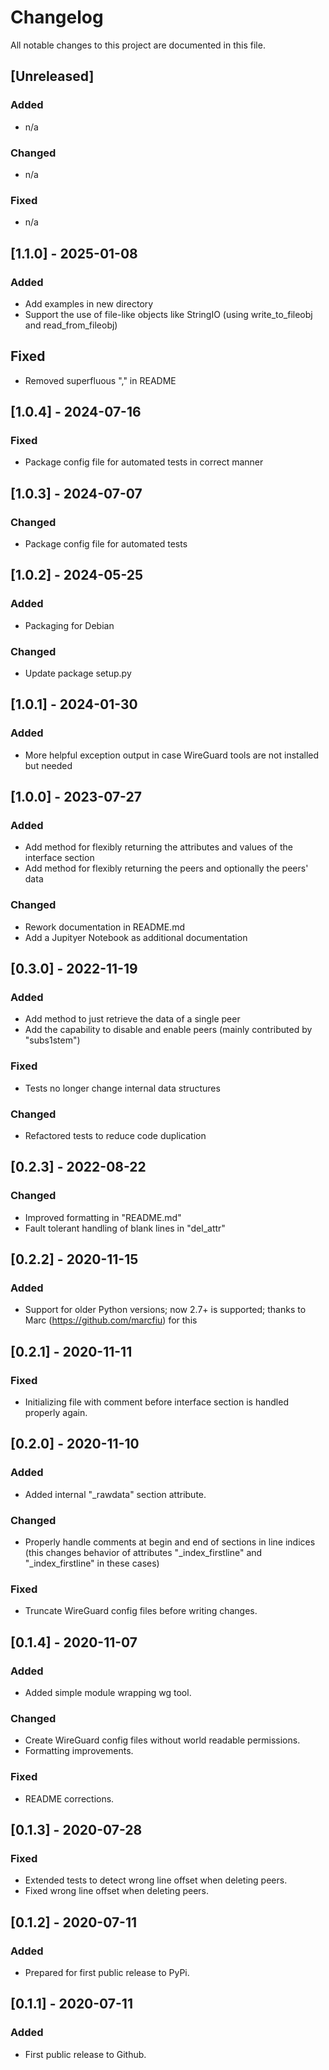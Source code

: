 # Changelog

All notable changes to this project are documented in this file.

## [Unreleased]

### Added

- n/a

### Changed

- n/a

### Fixed

- n/a

## [1.1.0] - 2025-01-08

### Added

- Add examples in new directory
- Support the use of file-like objects like StringIO (using write_to_fileobj and read_from_fileobj)

## Fixed

- Removed superfluous "," in README

## [1.0.4] - 2024-07-16

### Fixed

- Package config file for automated tests in correct manner

## [1.0.3] - 2024-07-07

### Changed

- Package config file for automated tests

## [1.0.2] - 2024-05-25

### Added

- Packaging for Debian

### Changed

- Update package setup.py

## [1.0.1] - 2024-01-30

### Added

- More helpful exception output in case WireGuard tools are not installed but needed

## [1.0.0] - 2023-07-27

### Added

- Add method for flexibly returning the attributes and values of the interface section
- Add method for flexibly returning the peers and optionally the peers' data

### Changed

- Rework documentation in README.md
- Add a Jupityer Notebook as additional documentation

## [0.3.0] - 2022-11-19

### Added

- Add method to just retrieve the data of a single peer
- Add the capability to disable and enable peers (mainly contributed by "subs1stem")

### Fixed

- Tests no longer change internal data structures

### Changed

- Refactored tests to reduce code duplication

## [0.2.3] - 2022-08-22

### Changed

- Improved formatting in "README.md"
- Fault tolerant handling of blank lines in "del_attr"

## [0.2.2] - 2020-11-15

### Added

- Support for older Python versions; now 2.7+ is supported; thanks to Marc (https://github.com/marcfiu) for this

## [0.2.1] - 2020-11-11

### Fixed

- Initializing file with comment before interface section is handled properly again.

## [0.2.0] - 2020-11-10

### Added

- Added internal "_rawdata" section attribute.

### Changed

- Properly handle comments at begin and end of sections in line indices (this changes behavior of attributes "_index_firstline" and "_index_firstline" in these cases)

### Fixed

- Truncate WireGuard config files before writing changes.

## [0.1.4] - 2020-11-07

### Added

- Added simple module wrapping wg tool.

### Changed

- Create WireGuard config files without world readable permissions.
- Formatting improvements.

### Fixed

- README corrections.

## [0.1.3] - 2020-07-28

### Fixed

- Extended tests to detect wrong line offset when deleting peers.
- Fixed wrong line offset when deleting peers.

## [0.1.2] - 2020-07-11

### Added

- Prepared for first public release to PyPi.

## [0.1.1] - 2020-07-11

### Added

- First public release to Github.
